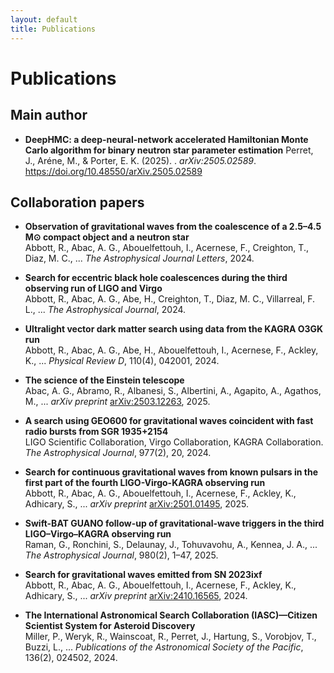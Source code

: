 ```yaml
---
layout: default
title: Publications
---
```


# Publications

## Main author 


- **DeepHMC: a deep-neural-network accelerated Hamiltonian Monte Carlo algorithm for binary neutron star parameter estimation**
  Perret, J., Aréne, M., & Porter, E. K. (2025). . *arXiv:2505.02589*. https://doi.org/10.48550/arXiv.2505.02589

## Collaboration papers

- **Observation of gravitational waves from the coalescence of a 2.5–4.5 M⊙ compact object and a neutron star**  
  Abbott, R., Abac, A. G., Abouelfettouh, I., Acernese, F., Creighton, T., Diaz, M. C., ... *The Astrophysical Journal Letters*, 2024.

- **Search for eccentric black hole coalescences during the third observing run of LIGO and Virgo**  
  Abbott, R., Abac, A. G., Abe, H., Creighton, T., Diaz, M. C., Villarreal, F. L., ... *The Astrophysical Journal*, 2024.

- **Ultralight vector dark matter search using data from the KAGRA O3GK run**  
  Abbott, R., Abac, A. G., Abe, H., Abouelfettouh, I., Acernese, F., Ackley, K., ... *Physical Review D*, 110(4), 042001, 2024.

- **The science of the Einstein telescope**  
  Abac, A. G., Abramo, R., Albanesi, S., Albertini, A., Agapito, A., Agathos, M., ... *arXiv preprint* [arXiv:2503.12263](https://arxiv.org/abs/2503.12263), 2025.

- **A search using GEO600 for gravitational waves coincident with fast radio bursts from SGR 1935+2154**  
  LIGO Scientific Collaboration, Virgo Collaboration, KAGRA Collaboration. *The Astrophysical Journal*, 977(2), 20, 2024.

- **Search for continuous gravitational waves from known pulsars in the first part of the fourth LIGO-Virgo-KAGRA observing run**  
  Abbott, R., Abac, A. G., Abouelfettouh, I., Acernese, F., Ackley, K., Adhicary, S., ... *arXiv preprint* [arXiv:2501.01495](https://arxiv.org/abs/2501.01495), 2025.

- **Swift-BAT GUANO follow-up of gravitational-wave triggers in the third LIGO–Virgo–KAGRA observing run**  
  Raman, G., Ronchini, S., Delaunay, J., Tohuvavohu, A., Kennea, J. A., ... *The Astrophysical Journal*, 980(2), 1–47, 2025.

- **Search for gravitational waves emitted from SN 2023ixf**  
  Abbott, R., Abac, A. G., Abouelfettouh, I., Acernese, F., Ackley, K., Adhicary, S., ... *arXiv preprint* [arXiv:2410.16565](https://arxiv.org/abs/2410.16565), 2024.

- **The International Astronomical Search Collaboration (IASC)—Citizen Scientist System for Asteroid Discovery**  
  Miller, P., Weryk, R., Wainscoat, R., Perret, J., Hartung, S., Vorobjov, T., Buzzi, L., ... *Publications of the Astronomical Society of the Pacific*, 136(2), 024502, 2024.

